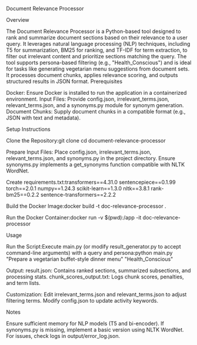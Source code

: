 Document Relevance Processor

Overview

The Document Relevance Processor is a Python-based tool designed to rank and summarize document sections based on their relevance to a user query. It leverages natural language processing (NLP) techniques, including T5 for summarization, BM25 for ranking, and TF-IDF for term extraction, to filter out irrelevant content and prioritize sections matching the query. The tool supports persona-based filtering (e.g., "Health_Conscious") and is ideal for tasks like generating vegetarian menu suggestions from document sets. It processes document chunks, applies relevance scoring, and outputs structured results in JSON format.
Prerequisites

Docker: Ensure Docker is installed to run the application in a containerized environment.
Input Files: Provide config.json, irrelevant_terms.json, relevant_terms.json, and a synonyms.py module for synonym generation.
Document Chunks: Supply document chunks in a compatible format (e.g., JSON with text and metadata).

Setup Instructions

Clone the Repository:git clone <repository-url>
cd document-relevance-processor


Prepare Input Files:
Place config.json, irrelevant_terms.json, relevant_terms.json, and synonyms.py in the project directory.
Ensure synonyms.py implements a get_synonyms function compatible with NLTK WordNet.


Create requirements.txt:transformers==4.31.0
sentencepiece==0.1.99
torch==2.0.1
numpy==1.24.3
scikit-learn==1.3.0
nltk==3.8.1
rank-bm25==0.2.2
sentence-transformers==2.2.2


Build the Docker Image:docker build -t doc-relevance-processor .


Run the Docker Container:docker run -v $(pwd):/app -it doc-relevance-processor



Usage

Run the Script:Execute main.py (or modify result_generator.py to accept command-line arguments) with a query and persona:python main.py "Prepare a vegetarian buffet-style dinner menu" "Health_Conscious"


Output:
result.json: Contains ranked sections, summarized subsections, and processing stats.
chunk_scores_output.txt: Logs chunk scores, penalties, and term lists.


Customization:
Edit irrelevant_terms.json and relevant_terms.json to adjust filtering terms.
Modify config.json to update activity keywords.



Notes

Ensure sufficient memory for NLP models (T5 and bi-encoder).
If synonyms.py is missing, implement a basic version using NLTK WordNet.
For issues, check logs in output/error_log.json.
